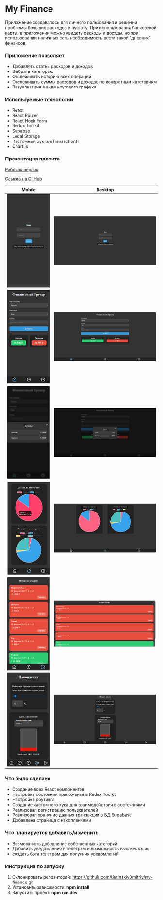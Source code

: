 # My Finance 

Приложение создавалось для личного пользования и решенни проблемы больших расходов в пустоту. При использовании банковской карты, в приложении можно увидеть расходы и доходы, но при использовании наличных есть необходимость вести такой "дневник" финансов.



### Приложение позволяет: 
- Добавлять статьи расходов и доходов
- Выбрать категорию 
- Отслеживать историю всех операций
- Отслеживать суммы расходов и доходов по конкретным категориям 
- Визуализация в виде кругового графика

### Используемые технологии

- React
- React Router
- React Hook Form
- Redux Toolkit
- Supabse
- Local Storage
- Кастомный хук useTransaction()
- Chart.js

### Презентация проекта
[Рабочая версия](https://my-finance-delta-three.vercel.app/)

[Ссылка на GitHub](https://github.com/UstinskiyDmitriy/my-finance)

| Mobile | Desktop |
| :-: | :-: |
|![mobile1](./public/mobile_login.png)| ![desktop1](./public/desktop_login.png) |
|![mobile1](./public/screen1_mobile.png)| ![desktop1](./public/desktop1.png) |
|![mobile2](./public/screen2_mobile.png)| ![desktop2](./public/desktop2.png) |
|![mobile3](./public/screen3_mobile.png)| ![desktop3](./public/desktop3.png) |
|![mobile4](./public/screen4_mobile.png)| ![desktop4](./public/desktop4.png) |
|![mobile1](./public/savings_mobile.png)| ![desktop1](./public/savings_desktop.png) |

### Что было сделано 

- Создание всех React компонентов 
- Настройка состояния приложения в Redux Toolkit
- Настройка роутинга
- Создание кастомного хука для взаимодействия с состояниями 
- Реализовал регистрацию пользователей
- Реализовал хранение данных транзакций в БД Supabase
- Добавлена страница с накоплениями 
### Что планируется добавить/изменить

- Возможность добавление собственных категорий 
- Добавить уведомления в телеграм и возможность выключать их 
- создать бота телеграм для полуения уведомлений 

### Инструкция по запуску 

1. Склонировать репозиторий: https://github.com/UstinskiyDmitriy/my-finance.git
2. Установить зависимости: __npm install__
3. Запустить проект: __npm run dev__


